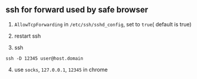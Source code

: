 

## ssh for forward used by safe browser

1. `AllowTcpForwarding` in `/etc/ssh/sshd_config`, set to `true`( default is true)

2. restart ssh

3. ssh

```
ssh -D 12345 user@host.domain
```

4. use `socks`, `127.0.0.1`, `12345` in chrome
